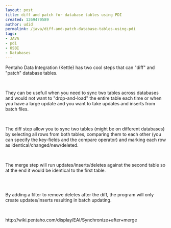 ```yaml
---
layout: post
title: diff and patch for database tables using PDI
created: 1269470589
author: udid
permalink: /java/diff-and-patch-database-tables-using-pdi
tags:
- JAVA
- pdi
- OSBI
- Databases
---
```

<p>Pentaho Data Integration (Kettle) has two cool steps that can &quot;diff&quot; and &quot;patch&quot; database tables.</p>
<p>&nbsp;</p>
<p>They can be usefull when you need to sync two tables across databases and would not want to &quot;drop-and-load&quot; the entire table each time or when you have a large update and you want to take updates and inserts from batch files.</p>
<p>&nbsp;</p>
<p>The diff step allow you to sync two tables (might be on different databases) by selecting all rows from both tables, comparing them to each other (you can specify the key-fields and the compare operator) and marking each row as identical/changed/new/deleted.</p>
<p>&nbsp;</p>
<p>The merge step will run updates/inserts/deletes against the second table so at the end it would be identical to the first table.</p>
<p>&nbsp;</p>
<p><img alt="" src="http://wiki.pentaho.com/download/attachments/13177839/synchronize-after-merge.png" /></p>
<p>By adding a filter to remove deletes after the diff, the program will only create updates/inserts resulting in batch updating.</p>
<p>&nbsp;</p>
<p>http://wiki.pentaho.com/display/EAI/Synchronize+after+merge</p>
